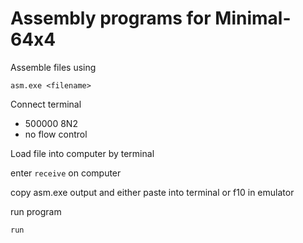 # Assembly programs for Minimal-64x4

Assemble files using

`asm.exe <filename>`

Connect terminal

* 500000 8N2
* no flow control

Load file into computer by terminal

enter `receive` on computer

copy asm.exe output and either paste into terminal or f10 in emulator

run program

`run`
